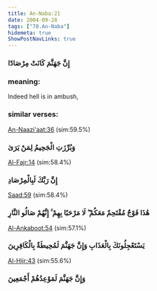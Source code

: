 ```yaml
---
title: An-Naba:21
date: 2004-09-28
tags: ["78.An-Naba"]
hidemeta: true 
ShowPostNavLinks: true 
---
```

### إِنَّ جَهَنَّمَ كَانَتْ مِرْصَادًا
### meaning: 
Indeed hell is in ambush,
### similar verses: 

[An-Naazi'aat:36](/79/36) (sim:59.5%)

### وَبُرِّزَتِ الْجَحِيمُ لِمَنْ يَرَىٰ

[Al-Fajr:14](/89/14) (sim:58.4%)

### إِنَّ رَبَّكَ لَبِالْمِرْصَادِ

[Saad:59](/38/59) (sim:58.4%)

### هَٰذَا فَوْجٌ مُقْتَحِمٌ مَعَكُمْ ۖ لَا مَرْحَبًا بِهِمْ ۚ إِنَّهُمْ صَالُو النَّارِ

[Al-Ankaboot:54](/29/54) (sim:57.1%)

### يَسْتَعْجِلُونَكَ بِالْعَذَابِ وَإِنَّ جَهَنَّمَ لَمُحِيطَةٌ بِالْكَافِرِينَ

[Al-Hijr:43](/15/43) (sim:55.6%)

### وَإِنَّ جَهَنَّمَ لَمَوْعِدُهُمْ أَجْمَعِينَ
